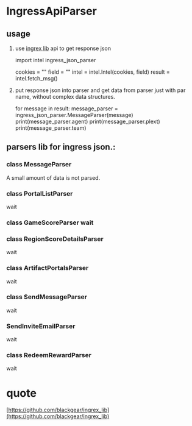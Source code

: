 # IngressApiParser

## usage

1. use [ingrex lib](https://github.com/blackgear/ingrex_lib) api to get response json

    import intel
    ingress_json_parser
    
    cookies = ""
    field = ""
    intel = intel.Intel(cookies, field)
    result = intel.fetch_msg()

2. put response json into parser and get data from parser just with par name, without complex data structures.

    for message in result:
        message_parser = ingress_json_parser.MessageParser(message)
        print(message_parser.agent)
        print(message_parser.plext)
        print(message_parser.team)


## parsers lib for ingress json.:

### class MessageParser 
A small amount of data is not parsed.

### class PortalListParser
wait

### class GameScoreParser wait

### class RegionScoreDetailsParser 
wait

### class ArtifactPortalsParser
 wait

### class SendMessageParser 
wait

### SendInviteEmailParser 
wait

### class RedeemRewardParser 
wait


# quote
[https://github.com/blackgear/ingrex_lib](https://github.com/blackgear/ingrex_lib)
